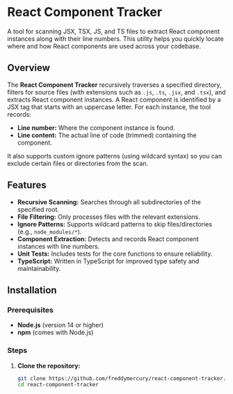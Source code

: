 # React Component Tracker

A tool for scanning JSX, TSX, JS, and TS files to extract React component instances along with their line numbers. This utility helps you quickly locate where and how React components are used across your codebase.

## Overview

The **React Component Tracker** recursively traverses a specified directory, filters for source files (with extensions such as `.js`, `.ts`, `.jsx`, and `.tsx`), and extracts React component instances. A React component is identified by a JSX tag that starts with an uppercase letter. For each instance, the tool records:
- **Line number:** Where the component instance is found.
- **Line content:** The actual line of code (trimmed) containing the component.

It also supports custom ignore patterns (using wildcard syntax) so you can exclude certain files or directories from the scan.

## Features

- **Recursive Scanning:** Searches through all subdirectories of the specified root.
- **File Filtering:** Only processes files with the relevant extensions.
- **Ignore Patterns:** Supports wildcard patterns to skip files/directories (e.g., `node_modules/*`).
- **Component Extraction:** Detects and records React component instances with line numbers.
- **Unit Tests:** Includes tests for the core functions to ensure reliability.
- **TypeScript:** Written in TypeScript for improved type safety and maintainability.

## Installation

### Prerequisites

- **Node.js** (version 14 or higher)
- **npm** (comes with Node.js)

### Steps

1. **Clone the repository:**

   ```bash
   git clone https://github.com/freddymercury/react-component-tracker.git
   cd react-component-tracker
